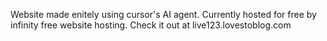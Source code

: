 Website made enitely using cursor's AI agent.
Currently hosted for free by infinity free website hosting.
Check it out at live123.lovestoblog.com
